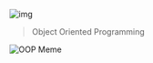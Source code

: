 ![img](https://assets.imaginablefutures.com/media/images/ALX_Logo.max-200x150.png)
> Object Oriented Programming 

![OOP Meme](https://s3.amazonaws.com/intranet-projects-files/holbertonschool-higher-level_programming+/247/oop-meme.jpg)
